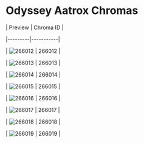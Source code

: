# Odyssey Aatrox Chromas


| Preview | Chroma ID |

|---------|-----------|

| ![266012](https://raw.communitydragon.org/latest/plugins/rcp-be-lol-game-data/global/default/v1/champion-chroma-images/266/266012.png) | 266012 |

| ![266013](https://raw.communitydragon.org/latest/plugins/rcp-be-lol-game-data/global/default/v1/champion-chroma-images/266/266013.png) | 266013 |

| ![266014](https://raw.communitydragon.org/latest/plugins/rcp-be-lol-game-data/global/default/v1/champion-chroma-images/266/266014.png) | 266014 |

| ![266015](https://raw.communitydragon.org/latest/plugins/rcp-be-lol-game-data/global/default/v1/champion-chroma-images/266/266015.png) | 266015 |

| ![266016](https://raw.communitydragon.org/latest/plugins/rcp-be-lol-game-data/global/default/v1/champion-chroma-images/266/266016.png) | 266016 |

| ![266017](https://raw.communitydragon.org/latest/plugins/rcp-be-lol-game-data/global/default/v1/champion-chroma-images/266/266017.png) | 266017 |

| ![266018](https://raw.communitydragon.org/latest/plugins/rcp-be-lol-game-data/global/default/v1/champion-chroma-images/266/266018.png) | 266018 |

| ![266019](https://raw.communitydragon.org/latest/plugins/rcp-be-lol-game-data/global/default/v1/champion-chroma-images/266/266019.png) | 266019 |